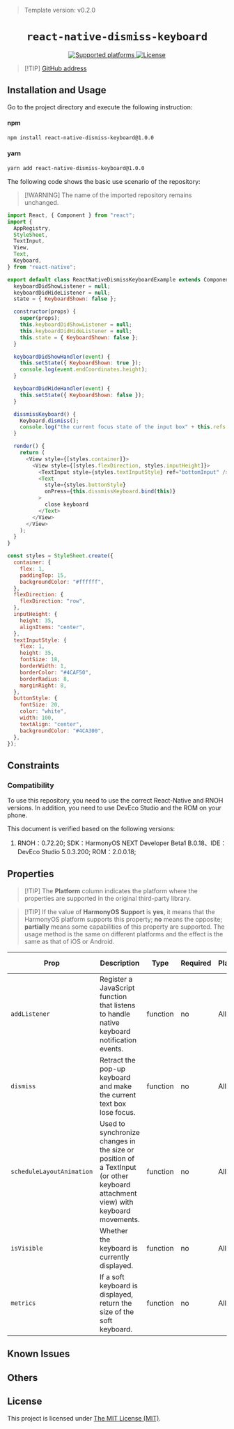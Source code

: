 > Template version: v0.2.0

<p align="center">
  <h1 align="center"> <code>react-native-dismiss-keyboard</code> </h1>
</p>
<p align="center">
    <a href="https://github.com/DanielMSchmidt/react-native-dismiss-keyboard">
        <img src="https://img.shields.io/badge/platforms-android%20|%20ios%20|%20harmony%20-lightgrey.svg" alt="Supported platforms" />
    </a>
    <a href="https://github.com/DanielMSchmidt/react-native-dismiss-keyboard/blob/master/LICENSE">
        <img src="https://img.shields.io/badge/license-MIT-green.svg" alt="License" />
    </a>
</p>

> [!TIP] [GitHub address](https://github.com/DanielMSchmidt/react-native-dismiss-keyboard)

## Installation and Usage

Go to the project directory and execute the following instruction:

<!-- tabs:start -->

#### **npm**

```bash
npm install react-native-dismiss-keyboard@1.0.0
```

#### **yarn**

```bash
yarn add react-native-dismiss-keyboard@1.0.0
```

<!-- tabs:end -->

The following code shows the basic use scenario of the repository:

> [!WARNING] The name of the imported repository remains unchanged.

```js
import React, { Component } from "react";
import {
  AppRegistry,
  StyleSheet,
  TextInput,
  View,
  Text,
  Keyboard,
} from "react-native";

export default class ReactNativeDismissKeyboardExample extends Component {
  keyboardDidShowListener = null;
  keyboardDidHideListener = null;
  state = { KeyboardShown: false };

  constructor(props) {
    super(props);
    this.keyboardDidShowListener = null;
    this.keyboardDidHideListener = null;
    this.state = { KeyboardShown: false };
  }

  keyboardDidShowHandler(event) {
    this.setState({ KeyboardShown: true });
    console.log(event.endCoordinates.height);
  }

  keyboardDidHideHandler(event) {
    this.setState({ KeyboardShown: false });
  }

  dissmissKeyboard() {
    Keyboard.dismiss();
    console.log("the current focus state of the input box" + this.refs.bottomInput.isFocused());
  }

  render() {
    return (
      <View style={[styles.container]}>
        <View style={[styles.flexDirection, styles.inputHeight]}>
          <TextInput style={styles.textInputStyle} ref="bottomInput" />
          <Text
            style={styles.buttonStyle}
            onPress={this.dissmissKeyboard.bind(this)}
          >
            close keyboard
          </Text>
        </View>
      </View>
    );
  }
}

const styles = StyleSheet.create({
  container: {
    flex: 1,
    paddingTop: 15,
    backgroundColor: "#ffffff",
  },
  flexDirection: {
    flexDirection: "row",
  },
  inputHeight: {
    height: 35,
    alignItems: "center",
  },
  textInputStyle: {
    flex: 1,
    height: 35,
    fontSize: 18,
    borderWidth: 1,
    borderColor: "#4CAF50",
    borderRadius: 8,
    marginRight: 8,
  },
  buttonStyle: {
    fontSize: 20,
    color: "white",
    width: 100,
    textAlign: "center",
    backgroundColor: "#4CA300",
  },
});
```

## Constraints

### Compatibility

To use this repository, you need to use the correct React-Native and RNOH versions. In addition, you need to use DevEco Studio and the ROM on your phone.

This document is verified based on the following versions:

1. RNOH：0.72.20; SDK：HarmonyOS NEXT Developer Beta1 B.0.18、IDE：DevEco Studio 5.0.3.200; ROM：2.0.0.18;

## Properties

> [!TIP] The **Platform** column indicates the platform where the properties are supported in the original third-party library.

> [!TIP] If the value of **HarmonyOS Support** is **yes**, it means that the HarmonyOS platform supports this property; **no** means the opposite; **partially** means some capabilities of this property are supported. The usage method is the same on different platforms and the effect is the same as that of iOS or Android.

| Prop                      | Description                                                                                                                     | Type     | Required | Platform | HarmonyOS Support |
| ------------------------- | ------------------------------------------------------------------------------------------------------------------------------- | -------- | -------- | -------- | ----------------- |
| `addListener`             | Register a JavaScript function that listens to handle native keyboard notification events.                                      | function | no       | All      | yes               |
| `dismiss`                 | Retract the pop-up keyboard and make the current text box lose focus.                                                           | function | no       | All      | yes               |
| `scheduleLayoutAnimation` | Used to synchronize changes in the size or position of a TextInput (or other keyboard attachment view) with keyboard movements. | function | no       | All      | yes               |
| `isVisible`               | Whether the keyboard is currently displayed.                                                                                    | function | no       | All      | yes               |
| `metrics`                 | If a soft keyboard is displayed, return the size of the soft keyboard.                                                          | function | no       | All      | yes               |

## Known Issues

## Others

## License

This project is licensed under [The MIT License (MIT)](https://github.com/DanielMSchmidt/react-native-dismiss-keyboard/blob/master/LICENSE).

